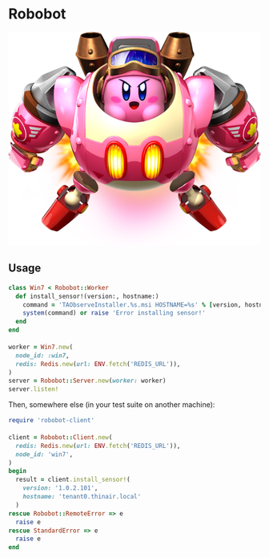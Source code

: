
# Robobot

![Robobot](doc/robobot.png)

## Usage

```ruby
class Win7 < Robobot::Worker
  def install_sensor!(version:, hostname:)
    command = 'TAObserveInstaller.%s.msi HOSTNAME=%s' % [version, hostname]
    system(command) or raise 'Error installing sensor!'
  end
end

worker = Win7.new(
  node_id: :win7,
  redis: Redis.new(url: ENV.fetch('REDIS_URL')),
)
server = Robobot::Server.new(worker: worker)
server.listen!
```

Then, somewhere else (in your test suite on another machine):

```ruby
require 'robobot-client'

client = Robobot::Client.new(
  redis: Redis.new(url: ENV.fetch('REDIS_URL')),
  node_id: 'win7',
)
begin
  result = client.install_sensor!(
    version: '1.0.2.101',
    hostname: 'tenant0.thinair.local'
  )
rescue Robobot::RemoteError => e
  raise e
rescue StandardError => e
  raise e
end
```
